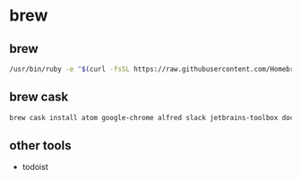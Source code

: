 # brew
## brew
```bash
/usr/bin/ruby -e "$(curl -fsSL https://raw.githubusercontent.com/Homebrew/install/master/install)"
```
## brew cask
```bash
brew cask install atom google-chrome alfred slack jetbrains-toolbox docker gyazo goenv rbenv kindle vlc pomodone iterm2 zsh
```

## other tools
- todoist

